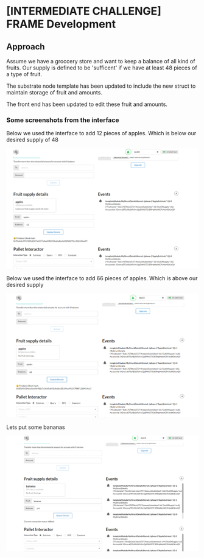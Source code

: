
# [INTERMEDIATE CHALLENGE] FRAME Development

## Approach
Assume we have a groccery store and want to keep a balance of all kind of fruits. Our supply is defined to be 'sufficent' if we have at least 48 pieces of a type of fruit.

The substrate node template has been updated to include the new struct to maintain storage of fruit and amounts.

The front end has been updated to edit these fruit and amounts.


### Some screenshots from the interface
Below we used the interface to add 12 pieces of apples. Which is below our desired supply of 48

![Example apples](Schermafdruk%20van%202020-10-20%2020-30-55.png)

Below we used the interface to add 66 pieces of apples. Which is above our desired supply

![Example apples sufficient](Schermafdruk%20van%202020-10-20%2020-31-39.png)

Lets put some bananas

![Example bananas](Schermafdruk%20van%202020-10-20%2020-32-19.png)

